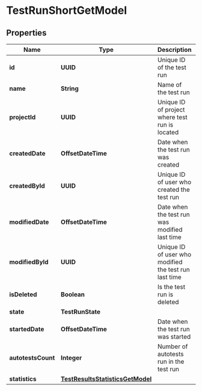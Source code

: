 

# TestRunShortGetModel


## Properties

| Name | Type | Description | Notes |
|------------ | ------------- | ------------- | -------------|
|**id** | **UUID** | Unique ID of the test run |  [optional] |
|**name** | **String** | Name of the test run |  [optional] |
|**projectId** | **UUID** | Unique ID of project where test run is located |  [optional] |
|**createdDate** | **OffsetDateTime** | Date when the test run was created |  [optional] |
|**createdById** | **UUID** | Unique ID of user who created the test run |  [optional] |
|**modifiedDate** | **OffsetDateTime** | Date when the test run was modified last time |  [optional] |
|**modifiedById** | **UUID** | Unique ID of user who modified the test run last time |  [optional] |
|**isDeleted** | **Boolean** | Is the test run is deleted |  [optional] |
|**state** | **TestRunState** |  |  |
|**startedDate** | **OffsetDateTime** | Date when the test run was started |  [optional] |
|**autotestsCount** | **Integer** | Number of autotests run in the test run |  [optional] |
|**statistics** | [**TestResultsStatisticsGetModel**](TestResultsStatisticsGetModel.md) |  |  |



